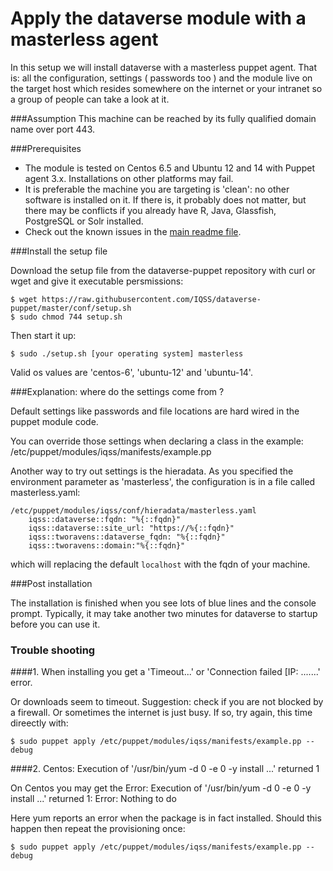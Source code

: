 Apply the dataverse module with a masterless agent
==================================================
In this setup we will install 
dataverse with a masterless puppet agent. That is: all the configuration, settings ( passwords too ) and the module
live on the target host which resides somewhere on the internet or your intranet so a group of people can take a look at it.

###Assumption
This machine can be reached by its fully qualified domain name over port 443.

###Prerequisites

* The module is tested on Centos 6.5 and Ubuntu 12 and 14 with Puppet agent 3.x. Installations on other platforms may fail.
* It is preferable the machine you are targeting is 'clean': no other software is installed on it. If there is, it probably does not matter,
but there may be conflicts if you already have R, Java, Glassfish, PostgreSQL or Solr installed.
* Check out the known issues in the [main readme file](../README.md#known-issues).

###Install the setup file

Download the setup file from the dataverse-puppet repository with curl or wget and give it executable persmissions:

    $ wget https://raw.githubusercontent.com/IQSS/dataverse-puppet/master/conf/setup.sh
    $ sudo chmod 744 setup.sh
    
Then start it up:

    $ sudo ./setup.sh [your operating system] masterless
    
Valid os values are 'centos-6', 'ubuntu-12' and 'ubuntu-14'.

###Explanation: where do the settings come from ?

Default settings like passwords and file locations are hard wired in the puppet module code.

You can override those settings when declaring a class in the example: /etc/puppet/modules/iqss/manifests/example.pp

Another way to try out settings is the hieradata. As you specified the environment parameter as 'masterless', the
configuration is in a file called masterless.yaml:

    /etc/puppet/modules/iqss/conf/hieradata/masterless.yaml
        iqss::dataverse::fqdn: "%{::fqdn}"
        iqss::dataverse::site_url: "https://%{::fqdn}"
        iqss::tworavens::dataverse_fqdn: "%{::fqdn}"
        iqss::tworavens::domain:"%{::fqdn}"

which will replacing the default `localhost` with the fqdn of your machine.

###Post installation
 
The installation is finished when you see lots of blue lines and the console prompt. Typically, it may take another two minutes for dataverse to
startup before you can use it.

### Trouble shooting

####1. When installing you get a 'Timeout...' or  'Connection failed [IP: .......' error.

Or downloads seem to timeout. Suggestion: check if you are not blocked by a firewall. Or sometimes the internet is just busy. If so, try again, this time direectly with:

    $ sudo puppet apply /etc/puppet/modules/iqss/manifests/example.pp --debug

####2. Centos: Execution of '/usr/bin/yum -d 0 -e 0 -y install ...' returned 1 

On Centos you may get the Error: Execution of '/usr/bin/yum -d 0 -e 0 -y install ...' returned 1: Error: Nothing to do

Here yum reports an error when the package is in fact installed. Should this happen then repeat the provisioning once:

    $ sudo puppet apply /etc/puppet/modules/iqss/manifests/example.pp --debug

